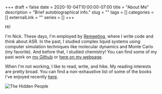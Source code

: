 +++ 
draft = false
date = 2020-10-04T10:00:00-07:00
title = "About Me"
description = "Brief autobiographical info."
slug = "" 
tags = []
categories = []
externalLink = ""
series = []
+++

Hi!

I'm Nick.
These days, I'm employed by
[Remeeting](https://www.remeeting.com),
where I write code and think about ASR.
In the past, I studied complex liquid systems using
computer simulation techniques like molecular dynamics
and Monte Carlo (my favorite).
And before that, I studied chemistry!
You can find some of my past work on
[my Github](https://www.github.com/nludwig)
or [here on my webpage](/posts/papers).

When I'm not working, I like to read, write, and hike.
My reading interests are pretty broad.
You can find a non-exhaustive list of some of
the books I've enjoyed recently [here](/posts/books).

![The Hidden People](/images/the-hidden-people.jpg)
